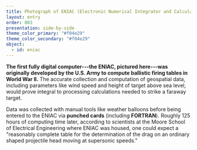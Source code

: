 ```yaml
---
title: Photograph of ENIAC (Electronic Numerical Integrator and Calculator)
layout: entry
order: 803
presentation: side-by-side
theme_color_primary: "#f04e29"
theme_color_secondary: "#f04e29"
object:
  - id: eniac
---
```


**The first fully digital computer---the ENIAC, pictured here---was originally developed by the U.S. Army to compute ballistic firing tables in World War II.** The accurate collection and computation of geospatial data, including parameters like wind speed and height of target above sea level, would prove integral to processing calculations needed to strike a faraway target.

Data was collected with manual tools like weather balloons before being entered to the ENIAC via **punched cards** (including **FORTRAN**). Roughly 125 hours of computing time later, according to scientists at the Moore School of Electrical Engineering where ENIAC was housed, one could expect a "reasonably complete table for the determination of the drag on an ordinary shaped projectile head moving at supersonic speeds."